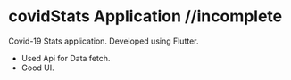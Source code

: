 # covidStats Application //incomplete
Covid-19 Stats application. Developed using Flutter.
  - Used Api for Data fetch.
  - Good UI.
